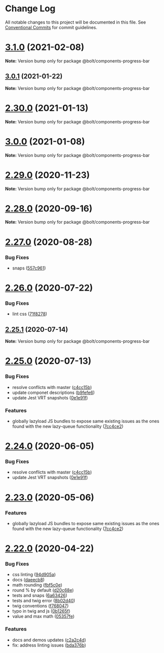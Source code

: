 # Change Log

All notable changes to this project will be documented in this file.
See [Conventional Commits](https://conventionalcommits.org) for commit guidelines.

# [3.1.0](http://github.com/boltdesignsystem/bolt/tree/master/packages/components/bolt-progress-bar/compare/v2.31.2...v3.1.0) (2021-02-08)

**Note:** Version bump only for package @bolt/components-progress-bar





## [3.0.1](http://github.com/boltdesignsystem/bolt/tree/master/packages/components/bolt-progress-bar/compare/v3.0.0...v3.0.1) (2021-01-22)

**Note:** Version bump only for package @bolt/components-progress-bar





# [2.30.0](http://github.com/boltdesignsystem/bolt/tree/master/packages/components/bolt-progress-bar/compare/v2.29.3...v2.30.0) (2021-01-13)

**Note:** Version bump only for package @bolt/components-progress-bar





# [3.0.0](http://github.com/boltdesignsystem/bolt/tree/master/packages/components/bolt-progress-bar/compare/v2.29.3...v3.0.0) (2021-01-08)

**Note:** Version bump only for package @bolt/components-progress-bar





# [2.29.0](http://github.com/boltdesignsystem/bolt/tree/master/packages/components/bolt-progress-bar/compare/v2.28.0...v2.29.0) (2020-11-23)

**Note:** Version bump only for package @bolt/components-progress-bar





# [2.28.0](http://github.com/boltdesignsystem/bolt/tree/master/packages/components/bolt-progress-bar/compare/v2.27.1...v2.28.0) (2020-09-16)

**Note:** Version bump only for package @bolt/components-progress-bar





# [2.27.0](http://github.com/boltdesignsystem/bolt/tree/master/packages/components/bolt-progress-bar/compare/v2.27.0-alpha-calculator-2...v2.27.0) (2020-08-28)


### Bug Fixes

* snaps ([557c961](http://github.com/boltdesignsystem/bolt/tree/master/packages/components/bolt-progress-bar/commit/557c961a25a7b6377485ea29969d3153e8f6cee5))





# [2.26.0](http://github.com/boltdesignsystem/bolt/tree/master/packages/components/bolt-progress-bar/compare/v2.25.1...v2.26.0) (2020-07-22)


### Bug Fixes

* lint css ([71f8278](http://github.com/boltdesignsystem/bolt/tree/master/packages/components/bolt-progress-bar/commit/71f82780c9019c74abef977ab31f3304282854fc))





## [2.25.1](http://github.com/boltdesignsystem/bolt/tree/master/packages/components/bolt-progress-bar/compare/v2.25.0...v2.25.1) (2020-07-14)

**Note:** Version bump only for package @bolt/components-progress-bar





# [2.25.0](http://github.com/boltdesignsystem/bolt/tree/master/packages/components/bolt-progress-bar/compare/v2.22.2...v2.25.0) (2020-07-13)


### Bug Fixes

* resolve conflicts with master ([c4cc15b](http://github.com/boltdesignsystem/bolt/tree/master/packages/components/bolt-progress-bar/commit/c4cc15bbb16a343108a4fb12a60788f3945d743b))
* update componet descriptions ([b9fefe6](http://github.com/boltdesignsystem/bolt/tree/master/packages/components/bolt-progress-bar/commit/b9fefe6106eb74e3d4794a51443a2b576d9651d9))
* update Jest VRT snapshots ([0e1e91f](http://github.com/boltdesignsystem/bolt/tree/master/packages/components/bolt-progress-bar/commit/0e1e91fd843dc502568725c037a5b684523afd87))


### Features

* globally lazyload JS bundles to expose same existing issues as the ones found with the new lazy-queue functionality ([7cc4ce2](http://github.com/boltdesignsystem/bolt/tree/master/packages/components/bolt-progress-bar/commit/7cc4ce2fa9ce28dc4f9f37078762f106ca87729f))





# [2.24.0](http://github.com/boltdesignsystem/bolt/tree/master/packages/components/bolt-progress-bar/compare/v2.23.0...v2.24.0) (2020-06-05)


### Bug Fixes

* resolve conflicts with master ([c4cc15b](http://github.com/boltdesignsystem/bolt/tree/master/packages/components/bolt-progress-bar/commit/c4cc15bbb16a343108a4fb12a60788f3945d743b))
* update Jest VRT snapshots ([0e1e91f](http://github.com/boltdesignsystem/bolt/tree/master/packages/components/bolt-progress-bar/commit/0e1e91fd843dc502568725c037a5b684523afd87))





# [2.23.0](http://github.com/boltdesignsystem/bolt/tree/master/packages/components/bolt-progress-bar/compare/v2.22.1...v2.23.0) (2020-05-06)


### Features

* globally lazyload JS bundles to expose same existing issues as the ones found with the new lazy-queue functionality ([7cc4ce2](http://github.com/boltdesignsystem/bolt/tree/master/packages/components/bolt-progress-bar/commit/7cc4ce2fa9ce28dc4f9f37078762f106ca87729f))





# [2.22.0](http://github.com/boltdesignsystem/bolt/tree/master/packages/components/bolt-progress-bar/compare/v2.21.1...v2.22.0) (2020-04-22)


### Bug Fixes

* css linting ([94d905a](http://github.com/boltdesignsystem/bolt/tree/master/packages/components/bolt-progress-bar/commit/94d905a1ed1e00f4cefd43efd69ae954018cd078))
* docs ([daeecb8](http://github.com/boltdesignsystem/bolt/tree/master/packages/components/bolt-progress-bar/commit/daeecb804475b92377c865284a42126d25dbcd97))
* math rounding ([fbf5c0e](http://github.com/boltdesignsystem/bolt/tree/master/packages/components/bolt-progress-bar/commit/fbf5c0e5d055c7a09b7f753234eddacbd92f5eac))
* round % by default ([d20c68e](http://github.com/boltdesignsystem/bolt/tree/master/packages/components/bolt-progress-bar/commit/d20c68e35568429ecbe997ec63f8c854a177c678))
* tests and snaps ([6a63426](http://github.com/boltdesignsystem/bolt/tree/master/packages/components/bolt-progress-bar/commit/6a63426ee115e40b702f39bcc7d4424b4cce7b28))
* tests and twig error ([8b02d40](http://github.com/boltdesignsystem/bolt/tree/master/packages/components/bolt-progress-bar/commit/8b02d406b15525783526d7ead87405ffcb51bd66))
* twig conventions ([f768047](http://github.com/boltdesignsystem/bolt/tree/master/packages/components/bolt-progress-bar/commit/f768047162e93628d38fc4d1a44ecba754cf1cc9))
* typo in twig and js ([0b1265f](http://github.com/boltdesignsystem/bolt/tree/master/packages/components/bolt-progress-bar/commit/0b1265f8d490c40bf3a11485b24d58a45639c9d9))
* value and max math ([05357fe](http://github.com/boltdesignsystem/bolt/tree/master/packages/components/bolt-progress-bar/commit/05357fec00b3db673000777d1a9cb0846dfb939a))


### Features

* docs and demos updates ([c2a2c4d](http://github.com/boltdesignsystem/bolt/tree/master/packages/components/bolt-progress-bar/commit/c2a2c4dcd4eb3dfba636a315aff56655307e060d))
* fix: address linting issues ([bda376b](http://github.com/boltdesignsystem/bolt/tree/master/packages/components/bolt-progress-bar/commit/bda376b61e8943f24e709dd8f3d6e13eb8674027))
